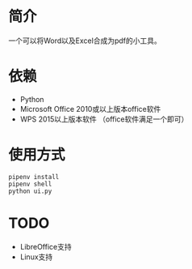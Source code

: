 简介
===========
一个可以将Word以及Excel合成为pdf的小工具。


依赖
===========
* Python
* Microsoft Office 2010或以上版本office软件
* WPS 2015以上版本软件
（office软件满足一个即可）

使用方式
===========
```
pipenv install
pipenv shell
python ui.py
```

TODO
===========
* LibreOffice支持
* Linux支持
